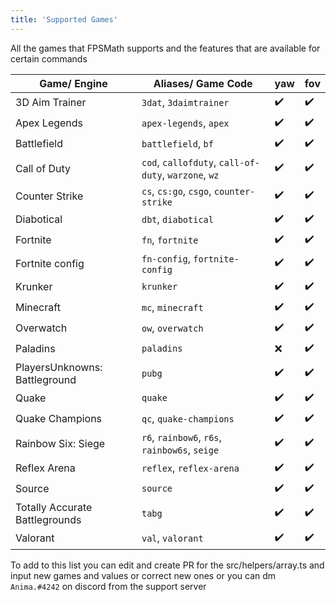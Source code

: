 ```yaml
---
title: 'Supported Games'
---
```


All the games that FPSMath supports and the features that are available for certain commands

| Game/ Engine                   | Aliases/ Game Code                                   | yaw | fov |
| ------------------------------ | ---------------------------------------------------- | --- | --- |
| 3D Aim Trainer                 | `3dat`, `3daimtrainer`                               | ✔️  | ✔️ |
| Apex Legends                   | `apex-legends`, `apex`                               | ✔️  | ✔️ |
| Battlefield                    | `battlefield`, `bf`                                  | ✔️  | ✔️ |
| Call of Duty                   | `cod`, `callofduty`, `call-of-duty`, `warzone`, `wz` | ✔️  | ✔️ |
| Counter Strike                 | `cs`, `cs:go`, `csgo`, `counter-strike`              | ✔️  | ✔️ |
| Diabotical                     | `dbt`, `diabotical`                                  | ✔️  | ✔️ |
| Fortnite                       | `fn`, `fortnite`                                     | ✔️  | ✔️ |
| Fortnite config                | `fn-config`, `fortnite-config`                       | ✔️  | ✔️ |
| Krunker                        | `krunker`                                            | ✔️  | ✔️ |
| Minecraft                      | `mc`, `minecraft`                                    | ✔️  | ✔️ |
| Overwatch                      | `ow`, `overwatch`                                    | ✔️  | ✔️ |
| Paladins                       | `paladins`                                           | ❌  | ✔️ |
| PlayersUnknowns: Battleground  | `pubg`                                               | ✔️  | ✔️ |
| Quake                          | `quake`                                              | ✔️  | ✔️ |
| Quake Champions                | `qc`, `quake-champions`                              | ✔️  | ✔️ |
| Rainbow Six: Siege             | `r6`, `rainbow6`, `r6s`, `rainbow6s`, `seige`        | ✔️  | ✔️ |
| Reflex Arena                   | `reflex`, `reflex-arena`                             | ✔️  | ✔️ |
| Source                         | `source`                                             | ✔️  | ✔️ |
| Totally Accurate Battlegrounds | `tabg`                                               | ✔️  | ✔️ |
| Valorant                       | `val`, `valorant`                                    | ✔️  | ✔️ |

To add to this list you can edit and create PR for the src/helpers/array.ts and input new games and values or correct new ones or you can dm `Anima.#4242` on discord from the support server
